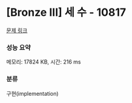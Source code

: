 # [Bronze III] 세 수 - 10817 

[문제 링크](https://www.acmicpc.net/problem/10817) 

### 성능 요약

메모리: 17824 KB, 시간: 216 ms

### 분류

구현(implementation)

